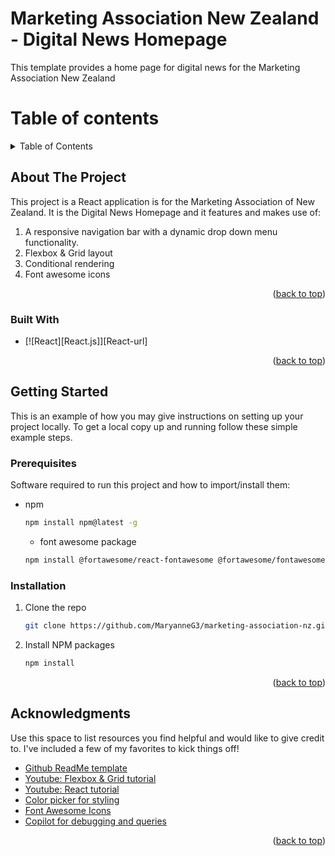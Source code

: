 # Marketing Association New Zealand - Digital News Homepage

This template provides a home page for digital news for the Marketing Association New Zealand

# Table of contents

<a id="readme-top"></a>

<!-- TABLE OF CONTENTS -->
<details>
  <summary>Table of Contents</summary>
  <ol>
    <li>
      <a href="#about-the-project">About The Project</a>
      <ul>
        <li><a href="#built-with">Built With</a></li>
      </ul>
    </li>
    <li>
      <a href="#getting-started">Getting Started</a>
      <ul>
        <li><a href="#prerequisites">Prerequisites</a></li>
        <li><a href="#installation">Installation</a></li>
      </ul>
    </li>
    
    <li><a href="#acknowledgments">Acknowledgments</a></li>
  </ol>
</details>

<!-- ABOUT THE PROJECT -->

## About The Project

This project is a React application is for the Marketing Association of New Zealand.
It is the Digital News Homepage and it features and makes use of:

1. A responsive navigation bar with a dynamic drop down menu functionality.
2. Flexbox & Grid layout
3. Conditional rendering
4. Font awesome icons

<p align="right">(<a href="#readme-top">back to top</a>)</p>

### Built With

- [![React][React.js]][React-url]

<p align="right">(<a href="#readme-top">back to top</a>)</p>

<!-- GETTING STARTED -->

## Getting Started

This is an example of how you may give instructions on setting up your project locally.
To get a local copy up and running follow these simple example steps.

### Prerequisites

Software required to run this project and how to import/install them:

- npm

  ```sh
  npm install npm@latest -g
  ```

  - font awesome package

  ```sh
  npm install @fortawesome/react-fontawesome @fortawesome/fontawesome-svg-core @fortawesome/free-solid-svg-icons

  ```

### Installation

1. Clone the repo
   ```sh
   git clone https://github.com/MaryanneG3/marketing-association-nz.git
   ```
2. Install NPM packages
   ```sh
   npm install
   ```

<p align="right">(<a href="#readme-top">back to top</a>)</p>

<!-- ACKNOWLEDGMENTS -->

## Acknowledgments

Use this space to list resources you find helpful and would like to give credit to. I've included a few of my favorites to kick things off!

- [Github ReadMe template](https://github.com/othneildrew/Best-README-Template)
- [Youtube: Flexbox & Grid tutorial](https://www.youtube.com/watch?v=ieTHC78giGQ)
- [Youtube: React tutorial](https://www.youtube.com/watch?v=b9eMGE7QtTk)
- [Color picker for styling](https://imagecolorpicker.com/)
- [Font Awesome Icons](https://fontawesome.com)
- [Copilot for debugging and queries](https://copilot.microsoft.com/)

<p align="right">(<a href="#readme-top">back to top</a>)</p>
